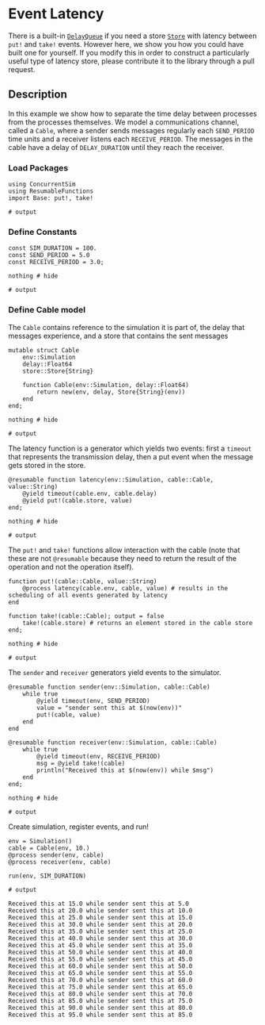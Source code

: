 
# Event Latency

There is a built-in [`DelayQueue`](@ref) if you need a store [`Store`](@ref) with latency between `put!` and `take!` events. However here, we show you how you could have built one for yourself. If you modify this in order to construct a particularly useful type of latency store, please contribute it to the library through a pull request.

## Description 
In this example we show how to separate the time delay between processes from the processes themselves. We model a communications channel, called a `Cable`, where a sender sends messages regularly each `SEND_PERIOD` time units and a receiver listens each `RECEIVE_PERIOD`. The messages in the cable have a delay of `DELAY_DURATION` until they reach the receiver.

### Load Packages


```jldoctest 1; output = false
using ConcurrentSim
using ResumableFunctions
import Base: put!, take!

# output
```

### Define Constants


```jldoctest 1; output = false
const SIM_DURATION = 100.
const SEND_PERIOD = 5.0
const RECEIVE_PERIOD = 3.0;

nothing # hide

# output
```

### Define Cable model
The `Cable` contains reference to the simulation it is part of, the delay that messages experience, and a store that contains the sent messages


```jldoctest 1; output = false
mutable struct Cable
    env::Simulation
    delay::Float64
    store::Store{String}
    
    function Cable(env::Simulation, delay::Float64)
        return new(env, delay, Store{String}(env))
    end
end;

nothing # hide

# output
```

The latency function is a generator which yields two events: first a `timeout` that represents the transmission delay, then a put event when the message gets stored in the store.


```jldoctest 1; output = false
@resumable function latency(env::Simulation, cable::Cable, value::String)
    @yield timeout(cable.env, cable.delay)
    @yield put!(cable.store, value)
end;

nothing # hide

# output
```

The `put!` and `take!` functions allow interaction with the cable (note that these are not `@resumable` because they need to return the result of the operation and not the operation itself).


```jldoctest 1; output = false 
function put!(cable::Cable, value::String)
    @process latency(cable.env, cable, value) # results in the scheduling of all events generated by latency
end

function take!(cable::Cable); output = false
    take!(cable.store) # returns an element stored in the cable store
end;

nothing # hide

# output
```

The `sender` and `receiver` generators yield events to the simulator.


```jldoctest 1; output = false
@resumable function sender(env::Simulation, cable::Cable)
    while true
        @yield timeout(env, SEND_PERIOD)
        value = "sender sent this at $(now(env))"
        put!(cable, value)
    end
end

@resumable function receiver(env::Simulation, cable::Cable)
    while true
        @yield timeout(env, RECEIVE_PERIOD)
        msg = @yield take!(cable)
        println("Received this at $(now(env)) while $msg")
    end
end;

nothing # hide

# output
```

Create simulation, register events, and run!


```jldoctest 1
env = Simulation()
cable = Cable(env, 10.)
@process sender(env, cable)
@process receiver(env, cable)

run(env, SIM_DURATION)

# output

Received this at 15.0 while sender sent this at 5.0
Received this at 20.0 while sender sent this at 10.0
Received this at 25.0 while sender sent this at 15.0
Received this at 30.0 while sender sent this at 20.0
Received this at 35.0 while sender sent this at 25.0
Received this at 40.0 while sender sent this at 30.0
Received this at 45.0 while sender sent this at 35.0
Received this at 50.0 while sender sent this at 40.0
Received this at 55.0 while sender sent this at 45.0
Received this at 60.0 while sender sent this at 50.0
Received this at 65.0 while sender sent this at 55.0
Received this at 70.0 while sender sent this at 60.0
Received this at 75.0 while sender sent this at 65.0
Received this at 80.0 while sender sent this at 70.0
Received this at 85.0 while sender sent this at 75.0
Received this at 90.0 while sender sent this at 80.0
Received this at 95.0 while sender sent this at 85.0
```